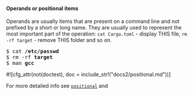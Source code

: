 #### Operands or positional items

Operands are usually items that are present on a command line and not prefixed by a short or
long name. They are usually used to represent the most important part of the operation:
`cat Cargo.toml` - display THIS file, `rm -rf target` - remove THIS folder and so on.

<div class="code-wrap">
<pre>
$ cat <span style="font-weight: bold">/etc/passwd</span>
$ rm -rf <span style="font-weight: bold">target</span>
$ man <span style="font-weight: bold">gcc</span>
</pre>
</div>

#![cfg_attr(not(doctest), doc = include_str!("docs2/positional.md"))]

For more detailed info see [`positional`](crate::positional) and
